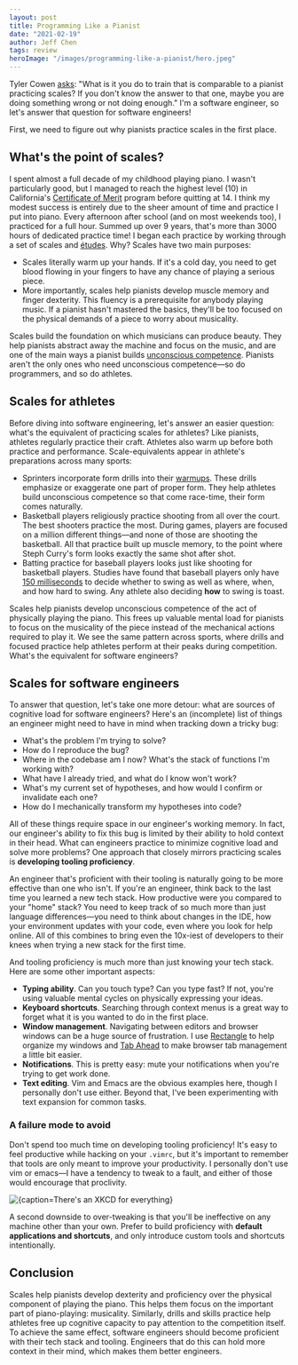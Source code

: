 ```yaml
---
layout: post
title: Programming Like a Pianist
date: "2021-02-19"
author: Jeff Chen
tags: review
heroImage: "/images/programming-like-a-pianist/hero.jpeg"
---
```


Tyler Cowen [asks](https://marginalrevolution.com/marginalrevolution/2019/07/learn-like-an-athlete-knowledge-workers-should-train.html): "What is it you do to train that is comparable to a pianist practicing scales? If you don't know the answer to that one, maybe you are doing something wrong or not doing enough." I'm a software engineer, so let's answer that question for software engineers!

First, we need to figure out why pianists practice scales in the first place.

<!-- excerpt -->

## What's the point of scales?

I spent almost a full decade of my childhood playing piano. I wasn't particularly good, but I managed to reach the highest level (10) in California's [Certificate of Merit](http://www.mtac.org/programs/performance/certificate-of-merit/) program before quitting at 14. I think my modest success is entirely due to the sheer amount of time and practice I put into piano.
Every afternoon after school (and on most weekends too), I practiced for a full hour. Summed up over 9 years, that's more than 3000 hours of dedicated practice time! I began each practice by working through a set of scales and [études](https://en.wikipedia.org/wiki/%C3%89tude). Why? Scales have two main purposes:

- Scales literally warm up your hands. If it's a cold day, you need to get blood flowing in your fingers to have any chance of playing a serious piece.
- More importantly, scales help pianists develop muscle memory and finger dexterity. This fluency is a prerequisite for anybody playing music. If a pianist hasn't mastered the basics, they'll be too focused on the physical demands of a piece to worry about musicality.

Scales build the foundation on which musicians can produce beauty. They help pianists abstract away the machine and focus on the music, and are one of the main ways a pianist builds [unconscious competence](https://en.wikipedia.org/wiki/Four_stages_of_competence). Pianists aren't the only ones who need unconscious competence—so do programmers, and so do athletes.

## Scales for athletes

Before diving into software engineering, let's answer an easier question: what's the equivalent of practicing scales for athletes? Like pianists, athletes regularly practice their craft. Athletes also warm up before both practice and performance. Scale-equivalents appear in athlete's preparations across many sports:

- Sprinters incorporate form drills into their [warmups](https://jeffchen.dev/posts/Warmups-For-Sprints/). These drills emphasize or exaggerate one part of proper form. They help athletes build unconscious competence so that come race-time, their form comes naturally.
- Basketball players religiously practice shooting from all over the court. The best shooters practice the most. During games, players are focused on a million different things—and none of those are shooting the basketball. All that practice built up muscle memory, to the point where Steph Curry's form looks exactly the same shot after shot.
- Batting practice for baseball players looks just like shooting for basketball players. Studies have found that baseball players only have [150 milliseconds](https://projects.seattletimes.com/2017/mariners-preview/science/) to decide whether to swing as well as where, when, and how hard to swing. Any athlete also deciding **how** to swing is toast.

Scales help pianists develop unconscious competence of the act of physically playing the piano. This frees up valuable mental load for pianists to focus on the musicality of the piece instead of the mechanical actions required to play it. We see the same pattern across sports, where drills and focused practice help athletes perform at their peaks during competition. What's the equivalent for software engineers?

## Scales for software engineers

To answer that question, let's take one more detour: what are sources of cognitive load for software engineers? Here's an (incomplete) list of things an engineer might need to have in mind when tracking down a tricky bug:

- What's the problem I'm trying to solve?
- How do I reproduce the bug?
- Where in the codebase am I now? What's the stack of functions I'm working with?
- What have I already tried, and what do I know won't work?
- What's my current set of hypotheses, and how would I confirm or invalidate each one?
- How do I mechanically transform my hypotheses into code?

All of these things require space in our engineer's working memory. In fact, our engineer's ability to fix this bug is limited by their ability to hold context in their head. What can engineers practice to minimize cognitive load and solve more problems? One approach that closely mirrors practicing scales is **developing tooling proficiency**.

An engineer that's proficient with their tooling is naturally going to be more effective than one who isn't. If you're an engineer, think back to the last time you learned a new tech stack. How productive were you compared to your "home" stack? You need to keep track of so much more than just language differences—you need to think about changes in the IDE, how your environment updates with your code, even where you look for help online. All of this combines to bring even the 10x-iest of developers to their knees when trying a new stack for the first time.

And tooling proficiency is much more than just knowing your tech stack. Here are some other important aspects:

- **Typing ability**. Can you touch type? Can you type fast? If not, you're using valuable mental cycles on physically expressing your ideas.
- **Keyboard shortcuts**. Searching through context menus is a great way to forget what it is you wanted to do in the first place.
- **Window management**. Navigating between editors and browser windows can be a huge source of frustration. I use [Rectangle](https://github.com/rxhanson/Rectangle) to help organize my windows and [Tab Ahead](https://github.com/janraasch/tab-ahead) to make browser tab management a little bit easier.
- **Notifications**. This is pretty easy: mute your notifications when you're trying to get work done.
- **Text editing**. Vim and Emacs are the obvious examples here, though I personally don't use either. Beyond that, I've been experimenting with text expansion for common tasks.

### A failure mode to avoid

Don't spend too much time on developing tooling proficiency! It's easy to feel productive while hacking on your `.vimrc`, but it's important to remember that tools are only meant to improve your productivity. I personally don't use vim or emacs—I have a tendency to tweak to a fault, and either of those would encourage that proclivity.

![{caption=There's an XKCD for everything}](https://imgs.xkcd.com/comics/automation.png)

A second downside to over-tweaking is that you'll be ineffective on any machine other than your own. Prefer to build proficiency with **default applications and shortcuts**, and only introduce custom tools and shortcuts intentionally.

## Conclusion

Scales help pianists develop dexterity and proficiency over the physical component of playing the piano. This helps them focus on the important part of piano-playing: musicality. Similarly, drills and skills practice help athletes free up cognitive capacity to pay attention to the competition itself. To achieve the same effect, software engineers should become proficient with their tech stack and tooling. Engineers that do this can hold more context in their mind, which makes them better engineers.
